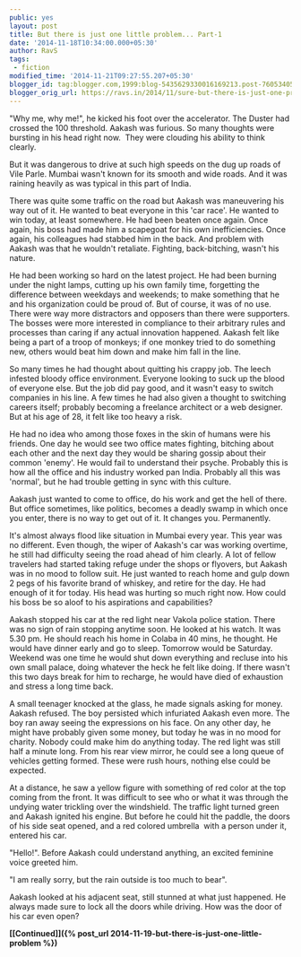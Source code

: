 ```yaml
---
public: yes
layout: post
title: But there is just one little problem... Part-1
date: '2014-11-18T10:34:00.000+05:30'
author: RavS
tags: 
 - fiction
modified_time: '2014-11-21T09:27:55.207+05:30' 
blogger_id: tag:blogger.com,1999:blog-5435629330016169213.post-7605340569552083653 
blogger_orig_url: https://ravs.in/2014/11/sure-but-there-is-just-one-problem-part.html
---
```


"Why me, why me!", he kicked his foot over the accelerator. The Duster had crossed the 100 threshold. Aakash was furious. So many thoughts were bursting in his head right now.  They were clouding his ability to think clearly.  
  
But it was dangerous to drive at such high speeds on the dug up roads of Vile Parle. Mumbai wasn't known for its smooth and wide roads. And it was raining heavily as was typical in this part of India.  
  
There was quite some traffic on the road but Aakash was maneuvering his way out of it. He wanted to beat everyone in this 'car race'. He wanted to win today, at least somewhere. He had been beaten once again. Once again, his boss had made him a scapegoat for his own inefficiencies. Once again, his colleagues had stabbed him in the back. And problem with Aakash was that he wouldn't retaliate. Fighting, back-bitching, wasn't his nature.  
  
He had been working so hard on the latest project. He had been burning under the night lamps, cutting up his own family time, forgetting the difference between weekdays and weekends; to make something that he and his organization could be proud of. But of course, it was of no use. There were way more distractors and opposers than there were supporters. The bosses were more interested in compliance to their arbitrary rules and processes than caring if any actual innovation happened. Aakash felt like being a part of a troop of monkeys; if one monkey tried to do something new, others would beat him down and make him fall in the line.  
  
So many times he had thought about quitting his crappy job. The leech infested bloody office environment. Everyone looking to suck up the blood of everyone else. But the job did pay good, and it wasn't easy to switch companies in his line. A few times he had also given a thought to switching careers itself; probably becoming a freelance architect or a web designer. But at his age of 28, it felt like too heavy a risk.  
  
He had no idea who among those foxes in the skin of humans were his friends. One day he would see two office mates fighting, bitching about each other and the next day they would be sharing gossip about their common 'enemy'. He would fail to understand their psyche. Probably this is how all the office and his industry worked pan India. Probably all this was 'normal', but he had trouble getting in sync with this culture.  
  
Aakash just wanted to come to office, do his work and get the hell of there. But office sometimes, like politics, becomes a deadly swamp in which once you enter, there is no way to get out of it. It changes you. Permanently.  
  
It's almost always flood like situation in Mumbai every year. This year was no different. Even though, the wiper of Aakash's car was working overtime, he still had difficulty seeing the road ahead of him clearly. A lot of fellow travelers had started taking refuge under the shops or flyovers, but Aakash was in no mood to follow suit. He just wanted to reach home and gulp down 2 pegs of his favorite brand of whiskey, and retire for the day. He had enough of it for today. His head was hurting so much right now. How could his boss be so aloof to his aspirations and capabilities?  
  
  
Aakash stopped his car at the red light near Vakola police station. There was no sign of rain stopping anytime soon. He looked at his watch. It was 5.30 pm. He should reach his home in Colaba in 40 mins, he thought. He would have dinner early and go to sleep. Tomorrow would be Saturday. Weekend was one time he would shut down everything and recluse into his own small palace, doing whatever the heck he felt like doing. If there wasn't this two days break for him to recharge, he would have died of exhaustion and stress a long time back.  
  
A small teenager knocked at the glass, he made signals asking for money. Aakash refused. The boy persisted which infuriated Aakash even more. The boy ran away seeing the expressions on his face. On any other day, he might have probably given some money, but today he was in no mood for charity. Nobody could make him do anything today. The red light was still half a minute long. From his rear view mirror, he could see a long queue of vehicles getting formed. These were rush hours, nothing else could be expected.  
  
At a distance, he saw a yellow figure with something of red color at the top coming from the front. It was difficult to see who or what it was through the undying water trickling over the windshield. The traffic light turned green and Aakash ignited his engine. But before he could hit the paddle, the doors of his side seat opened, and a red colored umbrella  with a person under it, entered his car.  
  
"Hello!". Before Aakash could understand anything, an excited feminine voice greeted him.  
  
"I am really sorry, but the rain outside is too much to bear".  
  
Aakash looked at his adjacent seat, still stunned at what just happened. He always made sure to lock all the doors while driving. How was the door of his car even open?  
  
**[\[Continued\]]({% post_url 2014-11-19-but-there-is-just-one-little-problem %})**
